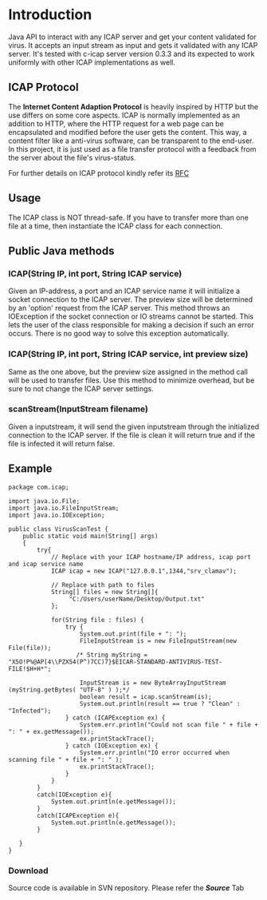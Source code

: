 # Introduction #

Java API to interact with any ICAP server and get your content validated for virus. It accepts an input stream as input and gets it validated with any ICAP server. It's tested with c-icap server version 0.3.3 and its expected to work uniformly with other ICAP implementations as well.

## ICAP Protocol ##

The **Internet Content Adaption Protocol** is heavily inspired by HTTP but the use differs on some core aspects. ICAP is normally implemented as an addition to HTTP, where the HTTP request for a web page can be encapsulated and modified before the user gets the content. This way, a content filter like a anti-virus software, can be transparent to the end-user. In this project, it is just used as a file transfer protocol with a feedback from the server about the file's virus-status.

For further details on ICAP protocol kindly refer its [RFC](http://tools.ietf.org/html/rfc3507)

## Usage ##

The ICAP class is NOT thread-safe. If you have to transfer more than one file at a time, then instantiate the ICAP class for each connection.

## Public Java methods ##

### ICAP(String IP, int port, String ICAP service) ###

Given an IP-address, a port and an ICAP service name it will initialize a socket connection to the ICAP server. The preview size will be determined by an 'option' request from the ICAP server. This method throws an IOException if the socket connection or IO streams cannot be started. This lets the user of the class responsible for making a decision if such an error occurs. There is no good way to solve this exception  automatically.

### ICAP(String IP, int port, String ICAP service, int preview size) ###

Same as the one above, but the preview size assigned in the method call will be used to transfer files. Use this method to minimize overhead, but be sure to not change the ICAP server settings.

### scanStream(InputStream filename) ###

Given a inputstream, it will send the given inputstream through the initialized connection to the ICAP server. If the file is clean it will return true and if the file is infected it will return false.

## Example ##

```
package com.icap;

import java.io.File;
import java.io.FileInputStream;
import java.io.IOException;

public class VirusScanTest {
    public static void main(String[] args)
    {
        try{
        	// Replace with your ICAP hostname/IP address, icap port and icap service name
            ICAP icap = new ICAP("127.0.0.1",1344,"srv_clamav");
            
            // Replace with path to files
            String[] files = new String[]{
                 "C:/Users/userName/Desktop/Output.txt"
            };
            
            for(String file : files) {
                try {
                    System.out.print(file + ": ");
                    FileInputStream is = new FileInputStream(new File(file));
                   /* String myString = "X5O!P%@AP[4\\PZX54(P^)7CC)7}$EICAR-STANDARD-ANTIVIRUS-TEST-FILE!$H+H*";
                    
                    InputStream is = new ByteArrayInputStream (myString.getBytes( "UTF-8" ) );*/
                    boolean result = icap.scanStream(is);
                    System.out.println(result == true ? "Clean" : "Infected");
                } catch (ICAPException ex) {
                    System.err.println("Could not scan file " + file + ": " + ex.getMessage());
                    ex.printStackTrace();
                } catch (IOException ex) {
                    System.err.println("IO error occurred when scanning file " + file + ": " );
                    ex.printStackTrace();
                }
            }
        }
        catch(IOException e){
            System.out.println(e.getMessage());
        }
        catch(ICAPException e){
            System.out.println(e.getMessage());
        }
        
   }
}
```

### Download ###

Source code is available in SVN repository. Please refer the _**Source**_ Tab